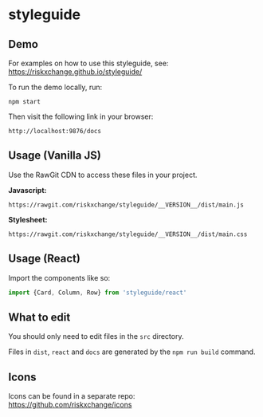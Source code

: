 # styleguide

## Demo

For examples on how to use this styleguide, see: https://riskxchange.github.io/styleguide/

To run the demo locally, run:

```
npm start
```

Then visit the following link in your browser:

```
http://localhost:9876/docs
```

## Usage (Vanilla JS)

Use the RawGit CDN to access these files in your project.

**Javascript:**
```
https://rawgit.com/riskxchange/styleguide/__VERSION__/dist/main.js
```

**Stylesheet:**
```
https://rawgit.com/riskxchange/styleguide/__VERSION__/dist/main.css
```

## Usage (React)

Import the components like so:

```javascript
import {Card, Column, Row} from 'styleguide/react'
```


## What to edit

You should only need to edit files in the `src` directory.

Files in `dist`, `react` and `docs` are generated by the `npm run build` command.

## Icons

Icons can be found in a separate repo: https://github.com/riskxchange/icons
